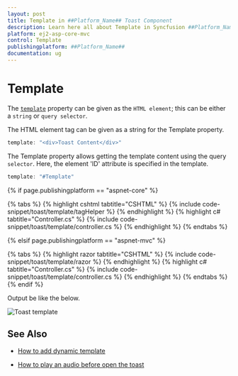 ```yaml
---
layout: post
title: Template in ##Platform_Name## Toast Component
description: Learn here all about Template in Syncfusion ##Platform_Name## Toast component of Syncfusion Essential JS 2 and more.
platform: ej2-asp-core-mvc
control: Template
publishingplatform: ##Platform_Name##
documentation: ug
---
```



# Template

The [`template`](https://help.syncfusion.com/cr/aspnetcore-js2/Syncfusion.EJ2.Notifications.Toast.html#Syncfusion_EJ2_Notifications_Toast_Template) property can be given as the `HTML element`; this can be either a `string` or `query selector`.

The HTML element tag can be given as a string for the Template property.

```typescript
template: "<div>Toast Content</div>"

```

The Template property allows getting the template content using the query `selector`. Here, the element 'ID' attribute is specified in the template.

```typescript
template: "#Template"

```

{% if page.publishingplatform == "aspnet-core" %}

{% tabs %}
{% highlight cshtml tabtitle="CSHTML" %}
{% include code-snippet/toast/template/tagHelper %}
{% endhighlight %}
{% highlight c# tabtitle="Controller.cs" %}
{% include code-snippet/toast/template/controller.cs %}
{% endhighlight %}
{% endtabs %}

{% elsif page.publishingplatform == "aspnet-mvc" %}

{% tabs %}
{% highlight razor tabtitle="CSHTML" %}
{% include code-snippet/toast/template/razor %}
{% endhighlight %}
{% highlight c# tabtitle="Controller.cs" %}
{% include code-snippet/toast/template/controller.cs %}
{% endhighlight %}
{% endtabs %}
{% endif %}



Output be like the below.

![Toast template](./images/toast-temp.PNG)

## See Also

* [How to add dynamic template](./how-to/add-dynamic-template/)

* [How to play an audio before open the toast](./how-to/play-an-audio-before-open-the-toast/)